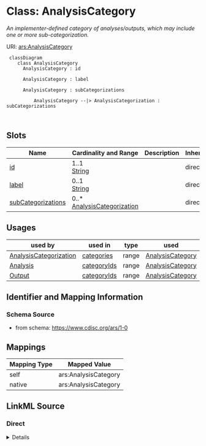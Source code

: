 # Class: AnalysisCategory


_An implementer-defined category of analyses/outputs, which may include one or more sub-categorization._





URI: [ars:AnalysisCategory](https://www.cdisc.org/ars/1-0AnalysisCategory)



```mermaid
 classDiagram
    class AnalysisCategory
      AnalysisCategory : id
        
      AnalysisCategory : label
        
      AnalysisCategory : subCategorizations
        
          AnalysisCategory --|> AnalysisCategorization : subCategorizations
        
      
```




<!-- no inheritance hierarchy -->


## Slots

| Name | Cardinality and Range | Description | Inheritance |
| ---  | --- | --- | --- |
| [id](id.md) | 1..1 <br/> [String](String.md) |  | direct |
| [label](label.md) | 0..1 <br/> [String](String.md) |  | direct |
| [subCategorizations](subCategorizations.md) | 0..* <br/> [AnalysisCategorization](AnalysisCategorization.md) |  | direct |





## Usages

| used by | used in | type | used |
| ---  | --- | --- | --- |
| [AnalysisCategorization](AnalysisCategorization.md) | [categories](categories.md) | range | [AnalysisCategory](AnalysisCategory.md) |
| [Analysis](Analysis.md) | [categoryIds](categoryIds.md) | range | [AnalysisCategory](AnalysisCategory.md) |
| [Output](Output.md) | [categoryIds](categoryIds.md) | range | [AnalysisCategory](AnalysisCategory.md) |






## Identifier and Mapping Information







### Schema Source


* from schema: https://www.cdisc.org/ars/1-0





## Mappings

| Mapping Type | Mapped Value |
| ---  | ---  |
| self | ars:AnalysisCategory |
| native | ars:AnalysisCategory |





## LinkML Source

<!-- TODO: investigate https://stackoverflow.com/questions/37606292/how-to-create-tabbed-code-blocks-in-mkdocs-or-sphinx -->

### Direct

<details>
```yaml
name: AnalysisCategory
description: An implementer-defined category of analyses/outputs, which may include
  one or more sub-categorization.
from_schema: https://www.cdisc.org/ars/1-0
rank: 1000
slots:
- id
- label
- subCategorizations

```
</details>

### Induced

<details>
```yaml
name: AnalysisCategory
description: An implementer-defined category of analyses/outputs, which may include
  one or more sub-categorization.
from_schema: https://www.cdisc.org/ars/1-0
rank: 1000
attributes:
  id:
    name: id
    from_schema: https://www.cdisc.org/ars/1-0
    rank: 1000
    identifier: true
    alias: id
    owner: AnalysisCategory
    domain_of:
    - AnalysisCategorization
    - AnalysisCategory
    - Analysis
    - AnalysisMethod
    - Operation
    - ReferencedOperationRelationship
    - Output
    - OutputDisplay
    - DisplaySubSection
    - AnalysisSet
    - GroupingFactor
    - Group
    - DataSubset
    - ReferenceDocument
    - SponsorTerm
    range: string
    required: true
  label:
    name: label
    from_schema: https://www.cdisc.org/ars/1-0
    rank: 1000
    alias: label
    owner: AnalysisCategory
    domain_of:
    - AnalysisCategorization
    - AnalysisCategory
    - AnalysisMethod
    - Operation
    - AnalysisSet
    - GroupingFactor
    - Group
    - DataSubset
    - PageRef
    range: string
  subCategorizations:
    name: subCategorizations
    from_schema: https://www.cdisc.org/ars/1-0
    rank: 1000
    multivalued: true
    alias: subCategorizations
    owner: AnalysisCategory
    domain_of:
    - AnalysisCategory
    range: AnalysisCategorization
    inlined: true
    inlined_as_list: true

```
</details>